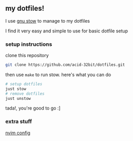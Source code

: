 ## my dotfiles!

I use [gnu stow](https://www.gnu.org/software/stow/) to manage to my dotfiles

I find it very easy and simple to use for basic dotfile setup

### setup instructions

clone this repository

```sh
git clone https://github.com/acid-32bit/dotfiles.git
```

then use `make` to run stow. here's what you can do

```sh
# setup dotfiles
just stow
# remove dotfiles
just unstow
```

tada!, you're good to go :]

### extra stuff

[nvim config](https://github.com/rogue-87/dotfiles/blob/master/profiles/global/nvim/.config/nvim/note.md)
